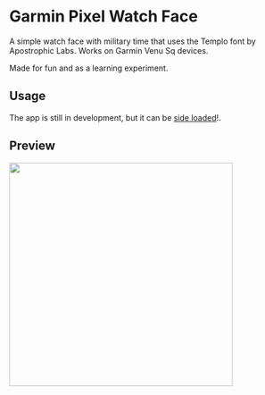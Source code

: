 # Garmin Pixel Watch Face

A simple watch face with military time that uses the Templo font by Apostrophic Labs. Works on Garmin Venu Sq devices.

Made for fun and as a learning experiment.

<h2>Usage</h2>

The app is still in development, but it can be <a href="https://developer.garmin.com/connect-iq/connect-iq-basics/your-first-app">side loaded</a>!.

<h2>Preview</h2>


<img height=400 width=auto src="https://user-images.githubusercontent.com/78668556/133431596-a163c596-a4ed-4d09-998f-07d97f0b5c45.png" width="90%"></img> 

